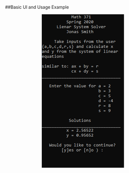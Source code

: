 ##Basic UI and Usage Example

<img style="display: block; margin-left: auto; margin-right: auto;" src="images/opsResearch1.1.PNG" alt="icon">
